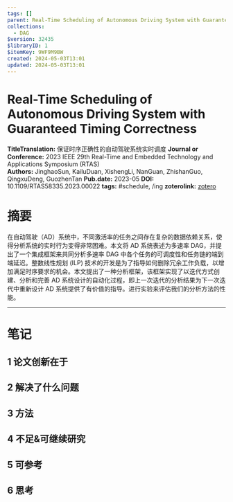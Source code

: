 ```yaml
---
tags: []
parent: Real-Time Scheduling of Autonomous Driving System with Guaranteed Timing Correctness
collections:
  - DAG
$version: 32435
$libraryID: 1
$itemKey: 9WF9M9BW
created: 2024-05-03T13:01
updated: 2024-05-03T13:01
---
```

# Real-Time Scheduling of Autonomous Driving System with Guaranteed Timing Correctness

**TitleTranslation:** 保证时序正确性的自动驾驶系统实时调度 **Journal or Conference:** 2023 IEEE 29th Real-Time and Embedded Technology and Applications Symposium (RTAS)\
**Authors:** JinghaoSun, KailuDuan, XishengLi, NanGuan, ZhishanGuo, QingxuDeng, GuozhenTan **Pub.date:** 2023-05 **DOI:** 10.1109/RTAS58335.2023.00022 **tags:** #schedule, /ing **zoterolink:** [zotero](zotero://select/library/items/ZZ9936VR)

# 摘要

在自动驾驶（AD）系统中，不同激活率的任务之间存在复杂的数据依赖关系，使得分析系统的实时行为变得非常困难。本文将 AD 系统表述为多速率 DAG，并提出了一个集成框架来共同分析多速率 DAG 中各个任务的可调度性和任务链的端到端延迟。整数线性规划 (ILP) 技术的开发是为了指导如何删除冗余工作负载，以增加满足时序要求的机会。本文提出了一种分析框架，该框架实现了以迭代方式创建、分析和完善 AD 系统设计的自动化过程，即上一次迭代的分析结果为下一次迭代中重新设计 AD 系统提供了有价值的指导。进行实验来评估我们的分析方法的性能。

***

# 笔记

## 1 论文创新在于

## 2 解决了什么问题

## 3 方法

## 4 不足&可继续研究

## 5 可参考

## 6 思考
